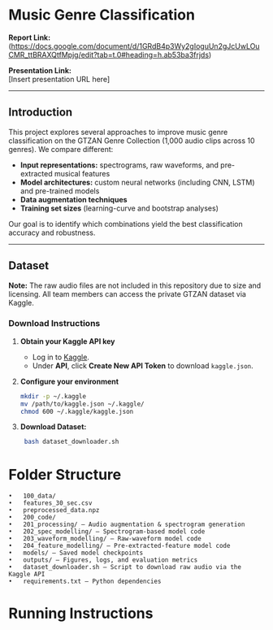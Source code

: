 # Music Genre Classification

**Report Link:**  
(https://docs.google.com/document/d/1GRdB4p3Wy2gIoguUn2gJcUwLOuCMR_ttBRAXQtfMpjg/edit?tab=t.0#heading=h.ab53ba3frjds)

**Presentation Link:**  
[Insert presentation URL here]

---

## Introduction

This project explores several approaches to improve music genre classification on the GTZAN Genre Collection (1,000 audio clips across 10 genres). We compare different:

- **Input representations:** spectrograms, raw waveforms, and pre-extracted musical features  
- **Model architectures:** custom neural networks (including CNN, LSTM) and pre-trained models  
- **Data augmentation techniques**  
- **Training set sizes** (learning-curve and bootstrap analyses)

Our goal is to identify which combinations yield the best classification accuracy and robustness.

---

## Dataset

**Note:** The raw audio files are not included in this repository due to size and licensing. All team members can access the private GTZAN dataset via Kaggle.

### Download Instructions

1. **Obtain your Kaggle API key**  
   - Log in to [Kaggle](https://www.kaggle.com/account).  
   - Under **API**, click **Create New API Token** to download `kaggle.json`.  

2. **Configure your environment**  
   ```bash
   mkdir -p ~/.kaggle
   mv /path/to/kaggle.json ~/.kaggle/
   chmod 600 ~/.kaggle/kaggle.json
3. **Download Dataset:**  
   ```bash
    bash dataset_downloader.sh
   ```


# Folder Structure
	•	100_data/
	•	features_30_sec.csv
	•	preprocessed_data.npz
	•	200_code/
	•	201_processing/ — Audio augmentation & spectrogram generation
	•	202_spec_modelling/ — Spectrogram-based model code
	•	203_waveform_modelling/ — Raw-waveform model code
	•	204_feature_modelling/ — Pre-extracted-feature model code
	•	models/ — Saved model checkpoints
	•	outputs/ — Figures, logs, and evaluation metrics
	•	dataset_downloader.sh — Script to download raw audio via the Kaggle API
	•	requirements.txt — Python dependencies

# Running Instructions
